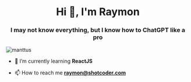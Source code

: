 <h1 align="center">Hi 👋, I'm Raymon</h1>
<h3 align="center">I may not know everything, but I know how to ChatGPT like a pro</h3>

<p align="left"> <img src="https://komarev.com/ghpvc/?username=manttus&label=Profile%20views&color=0e75b6&style=flat" alt="manttus" /> </p>

- 🌱 I’m currently learning **ReactJS**

- 📫 How to reach me **raymon@shotcoder.com**

